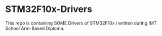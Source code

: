 # STM32F10x-Drivers
This repo is containing SOME Drivers of STM32F10x i written during IMT School Arm-Based Diploma.
